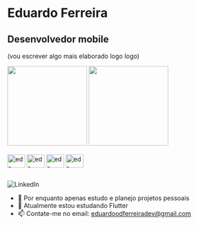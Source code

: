 # Eduardo Ferreira
## Desenvolvedor mobile 
(vou escrever algo mais elaborado logo logo)

<div>
  <img height="180em" src="https://github-readme-stats.vercel.app/api?username=ed-dferreira&show_icons=true&theme=merko&include_all_commits&count_private=true"/>
  <img height="180em" src="https://github-readme-stats.vercel.app/api/top-langs/?username=ed-dferreira&layout=compact&theme=merko" />
</div>
<div style="display: inline_block"><br>
  <img align= "center" alt="ed-Java" height= 30 width="40" src="https://cdn.jsdelivr.net/gh/devicons/devicon@latest/icons/java/java-original.svg">
  <img align= "center" alt="ed-Java" height= 30 width="40" src="https://cdn.jsdelivr.net/gh/devicons/devicon@latest/icons/kotlin/kotlin-original.svg" />      
  <img align= "center" alt="ed-Java" height= 30 width="40" src="https://cdn.jsdelivr.net/gh/devicons/devicon@latest/icons/dart/dart-original.svg" />
  <img align= "center" alt="ed-Java" height= 30 width="40" src="https://cdn.jsdelivr.net/gh/devicons/devicon@latest/icons/flutter/flutter-original.svg" />
</div>

##

<div
<a href="https://www.linkedin.com/in/eduardo-ferreira-98134b2a6/" target="_blank">
  <img src="https://img.shields.io/badge/LinkedIn-0077B5?style=for-the-badge&logo=linkedin&logoColor=white" alt="LinkedIn" />
</a>                                                                                                      
</div>

- 🔭 Por enquanto apenas estudo e planejo projetos pessoais
- 🌱 Atualmente estou estudando Flutter
- 📫 Contate-me no email: eduardoodferreiradev@gmail.com
